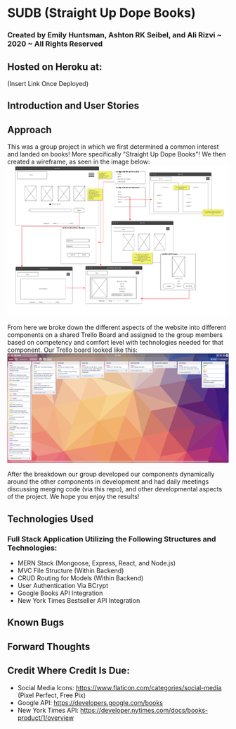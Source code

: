 # SUDB (Straight Up Dope Books)
### Created by Emily Huntsman, Ashton RK Seibel, and Ali Rizvi ~ 2020 ~ All Rights Reserved

## Hosted on Heroku at:
(Insert Link Once Deployed)

## Introduction and User Stories


## Approach
This was a group project in which we first determined a common interest and landed on books! More specifically "Straight Up Dope Books"! We then created a wireframe, as seen in the image below:
![wireframe](/public/wireframe.png)

From here we broke down the different aspects of the website into different components on a shared Trello Board and assigned to the group members based on competency and comfort level with technologies needed for that component. Our Trello board looked like this:
![trello](/public/ProjectBreakdown.png)

After the breakdown our group developed our components dynamically around the other components in development and had daily meetings discussing merging code (via this repo), and other developmental aspects of the project. We hope you enjoy the results!

## Technologies Used
### Full Stack Application Utilizing the Following Structures and Technologies:
- MERN Stack (Mongoose, Express, React, and Node.js)
- MVC File Structure (Within Backend)
- CRUD Routing for Models (Within Backend)
- User Authentication Via BCrypt
- Google Books API Integration
- New York Times Bestseller API Integration


## Known Bugs


## Forward Thoughts


## Credit Where Credit Is Due:

- Social Media Icons: https://www.flaticon.com/categories/social-media (Pixel Perfect, Free Pix)
- Google API: https://developers.google.com/books
- New York Times API: https://developer.nytimes.com/docs/books-product/1/overview

